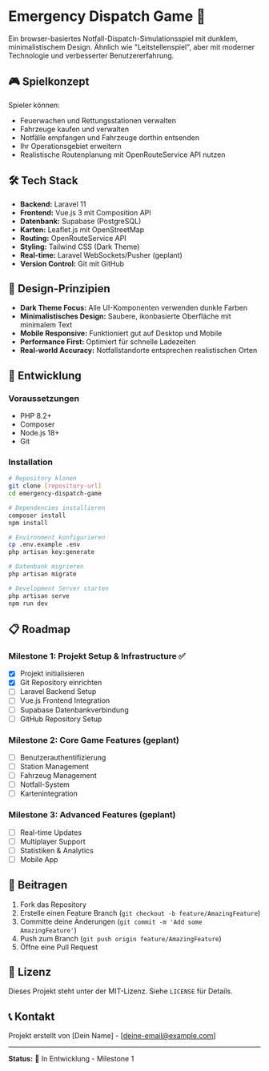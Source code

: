 # Emergency Dispatch Game 🚨

Ein browser-basiertes Notfall-Dispatch-Simulationsspiel mit dunklem, minimalistischem Design. Ähnlich wie "Leitstellenspiel", aber mit moderner Technologie und verbesserter Benutzererfahrung.

## 🎮 Spielkonzept

Spieler können:
- Feuerwachen und Rettungsstationen verwalten
- Fahrzeuge kaufen und verwalten
- Notfälle empfangen und Fahrzeuge dorthin entsenden
- Ihr Operationsgebiet erweitern
- Realistische Routenplanung mit OpenRouteService API nutzen

## 🛠 Tech Stack

- **Backend:** Laravel 11
- **Frontend:** Vue.js 3 mit Composition API
- **Datenbank:** Supabase (PostgreSQL)
- **Karten:** Leaflet.js mit OpenStreetMap
- **Routing:** OpenRouteService API
- **Styling:** Tailwind CSS (Dark Theme)
- **Real-time:** Laravel WebSockets/Pusher (geplant)
- **Version Control:** Git mit GitHub

## 🎨 Design-Prinzipien

- **Dark Theme Focus:** Alle UI-Komponenten verwenden dunkle Farben
- **Minimalistisches Design:** Saubere, ikonbasierte Oberfläche mit minimalem Text
- **Mobile Responsive:** Funktioniert gut auf Desktop und Mobile
- **Performance First:** Optimiert für schnelle Ladezeiten
- **Real-world Accuracy:** Notfallstandorte entsprechen realistischen Orten

## 🚀 Entwicklung

### Voraussetzungen
- PHP 8.2+
- Composer
- Node.js 18+
- Git

### Installation
```bash
# Repository klonen
git clone [repository-url]
cd emergency-dispatch-game

# Dependencies installieren
composer install
npm install

# Environment konfigurieren
cp .env.example .env
php artisan key:generate

# Datenbank migrieren
php artisan migrate

# Development Server starten
php artisan serve
npm run dev
```

## 📋 Roadmap

### Milestone 1: Projekt Setup & Infrastructure ✅
- [x] Projekt initialisieren
- [x] Git Repository einrichten
- [ ] Laravel Backend Setup
- [ ] Vue.js Frontend Integration
- [ ] Supabase Datenbankverbindung
- [ ] GitHub Repository Setup

### Milestone 2: Core Game Features (geplant)
- [ ] Benutzerauthentifizierung
- [ ] Station Management
- [ ] Fahrzeug Management
- [ ] Notfall-System
- [ ] Kartenintegration

### Milestone 3: Advanced Features (geplant)
- [ ] Real-time Updates
- [ ] Multiplayer Support
- [ ] Statistiken & Analytics
- [ ] Mobile App

## 🤝 Beitragen

1. Fork das Repository
2. Erstelle einen Feature Branch (`git checkout -b feature/AmazingFeature`)
3. Committe deine Änderungen (`git commit -m 'Add some AmazingFeature'`)
4. Push zum Branch (`git push origin feature/AmazingFeature`)
5. Öffne eine Pull Request

## 📄 Lizenz

Dieses Projekt steht unter der MIT-Lizenz. Siehe `LICENSE` für Details.

## 📞 Kontakt

Projekt erstellt von [Dein Name] - [deine-email@example.com]

---

**Status:** 🚧 In Entwicklung - Milestone 1
